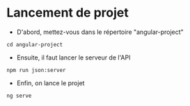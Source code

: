 # Lancement de projet 
- D'abord, mettez-vous dans le répertoire "angular-project"
```
cd angular-project
```
- Ensuite, il faut lancer le serveur de l'API 
```
npm run json:server
```
- Enfin, on lance le projet
```
ng serve
```




